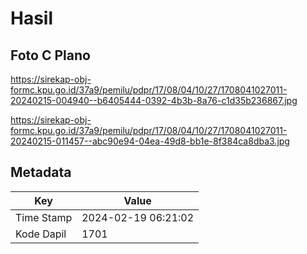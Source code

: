 # Hasil

## Foto C Plano

https://sirekap-obj-formc.kpu.go.id/37a9/pemilu/pdpr/17/08/04/10/27/1708041027011-20240215-004940--b6405444-0392-4b3b-8a76-c1d35b236867.jpg

https://sirekap-obj-formc.kpu.go.id/37a9/pemilu/pdpr/17/08/04/10/27/1708041027011-20240215-011457--abc90e94-04ea-49d8-bb1e-8f384ca8dba3.jpg


## Metadata

| Key        | Value               |
| ---------- | ------------------- |
| Time Stamp | 2024-02-19 06:21:02 |
| Kode Dapil | 1701                |



